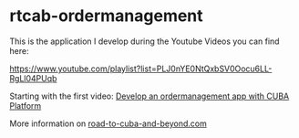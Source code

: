 # rtcab-ordermanagement

This is the application I develop during the Youtube Videos you can find here: 

https://www.youtube.com/playlist?list=PLJ0nYE0NtQxbSV0Oocu6LL-RgLl04PUqb

Starting with the first video: [Develop an ordermanagement app with CUBA Platform](https://youtu.be/K8kIrEwnTJ4)

More information on [road-to-cuba-and-beyond.com](https://www.road-to-cuba-and-beyond.com)
